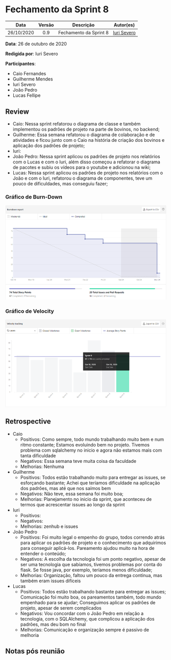 # Fechamento da Sprint 8

|    Data    | Versão |         Descrição         |           Autor(es)           |
| :--------: | :----: | :-----------------------: | :---------------------------: |
| 26/10/2020 |  0.9   | Fechamento da Sprint 8 | [Iuri Severo](https://github.com/iurisevero)  |

**Data**: 26 de outubro de 2020

**Redigida por**: Iuri Severo

**Participantes**:
* Caio Fernandes
* Guilherme Mendes
* Iuri Severo
* João Pedro
* Lucas Fellipe

## Review

* Caio: Nessa sprint refatorou o diagrama de classe e também implementou os padrões de projeto na parte de bovinos, no backend;
* Guilherme: Essa semana refatorou o diagrama de colaboração e de atividades e ficou junto com o Caio na história de criação dos bovinos e aplicação dos padrões de projeto;
* Iuri: 
* João Pedro: Nessa sprint aplicou os padrões de projeto nos relatórios com o Lucas e com o Iuri, além disso começou a refatorar o diagrama de pacotes e subiu os vídeos para o youtube e adicionou na wiki;
* Lucas: Nessa sprint aplicou os padrões de projeto nos relatórios com o João e com o Iuri, refatorou o diagrama de componentes, teve um pouco de dificuldades, mas conseguiu fazer;

### Gráfico de Burn-Down

<img src="docs/Assets/Img/Sprints/BurnDownSprint8.png" alt="Burn-Down">

### Gráfico de Velocity

<img src="docs/Assets/Img/Sprints/VelocitySprint8.png" alt="Velocity">


## Retrospective

* Caio
    * Positivos: Como sempre, todo mundo trabalhando muito bem e num ritmo constante; Estamos evoluindo bem no projeto. Tivemos problema com sqlalchemy no inicio e agora não estamos mais com tanta dificuldade
    * Negativos: Essa semana teve muita coisa da faculdade
    * Melhorias: Nenhuma
* Guilherme
    * Positivos: Todos estão trabalhando muito para entregar as issues, se esforçando bastante; Achei que teríamos dificuldade na aplicação dos padrões, mas até que nos saímos bem
    * Negativos: Não teve, essa semana foi muito boa;
    * Melhorias: Planejamento no inicio da sprint, que aconteceu de termos que acrescentar issues ao longo da sprint
* Iuri
    * Positivos: 
    * Negativos: 
    * Melhorias: zenhub e issues
* João Pedro
    * Positivos: Foi muito legal o empenho do grupo, todos correndo atrás para aplicar os padrões de projeto e o conhecimento que adquirimos para conseguir aplicá-los. Pareamento ajudou muito na hora de entender o conteúdo;
    * Negativos: A escolha da tecnologia foi um ponto negativo, apesar de ser uma tecnologia que sabíamos, tivemos problemas por conta do flask. Se fosse java, por exemplo, teríamos menos dificuldade;
    * Melhorias: Organização, faltou um pouco da entrega contínua, mas também eram issues difíceis
* Lucas
    * Positivos: Todos estão trabalhando bastante para entregar as issues; Comunicação foi muito boa, os pareamentos também, todo mundo empenhado para se ajudar; Conseguimos aplicar os padrões de projeto, apesar de serem complicados
    * Negativos: Vou concordar com o João Pedro em relação a tecnologia, com o SQLAlchemy, que complicou a aplicação dos padrões, mas deu bom no final
    * Melhorias: Comunicação e organização sempre é passivo de melhoria

## Notas pós reunião

